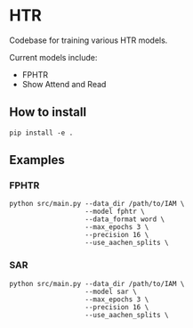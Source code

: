 # HTR
Codebase for training various HTR models.

Current models include:
- FPHTR
- Show Attend and Read

## How to install
```shell
pip install -e .
```

## Examples
### FPHTR
```shell
python src/main.py --data_dir /path/to/IAM \
                   --model fphtr \
                   --data_format word \
                   --max_epochs 3 \
                   --precision 16 \
                   --use_aachen_splits \
```

### SAR
```shell
python src/main.py --data_dir /path/to/IAM \
                   --model sar \
                   --max_epochs 3 \
                   --precision 16 \
                   --use_aachen_splits \
```
